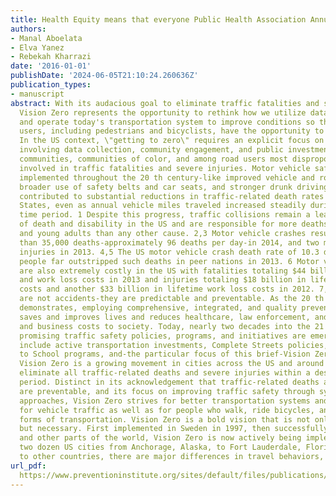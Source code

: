 ```yaml
---
title: Health Equity means that everyone Public Health Association Annual Conference
authors:
- Manal Aboelata
- Elva Yanez
- Rebekah Kharrazi
date: '2016-01-01'
publishDate: '2024-06-05T21:10:24.260636Z'
publication_types:
- manuscript
abstract: With its audacious goal to eliminate traffic fatalities and severe injuries,
  Vision Zero represents the opportunity to rethink how we utilize data, invest resources,
  and operate today's transportation system to improve conditions so that all road
  users, including pedestrians and bicyclists, have the opportunity to travel safely.
  In the US context, \"getting to zero\" requires an explicit focus on health equity
  involving data collection, community engagement, and public investments in low-income
  communities, communities of color, and among road users most disproportionately
  involved in traffic fatalities and severe injuries. Motor vehicle safety measures
  implemented throughout the 20 th century-like improved vehicle and roadway design,
  broader use of safety belts and car seats, and stronger drunk driving laws and enforcement-have
  contributed to substantial reductions in traffic-related death rates in the United
  States, even as annual vehicle miles traveled increased steadily during the same
  time period. 1 Despite this progress, traffic collisions remain a leading cause
  of death and disability in the US and are responsible for more deaths among children
  and young adults than any other cause. 2,3 Motor vehicle crashes resulted in more
  than 35,000 deaths-approximately 96 deaths per day-in 2014, and two million non-fatal
  injuries in 2013. 4,5 The US motor vehicle crash death rate of 10.3 deaths per 100,000
  people far outstripped such deaths in peer nations in 2013. 6 Motor vehicle crashes
  are also extremely costly in the US with fatalities totaling $44 billion in medical
  and work loss costs in 2013 and injuries totaling $18 billion in lifetime medical
  costs and another $33 billion in lifetime work loss costs in 2012. 7,8 Injuries
  are not accidents-they are predictable and preventable. As the 20 th century experience
  demonstrates, employing comprehensive, integrated, and quality prevention strategies
  saves and improves lives and reduces healthcare, law enforcement, and other governmental
  and business costs to society. Today, nearly two decades into the 21 st century,
  promising traffic safety policies, programs, and initiatives are emerging. These
  include active transportation investments, Complete Streets policies, Safe Routes
  to School programs, and-the particular focus of this brief-Vision Zero initiatives.
  Vision Zero is a growing movement in cities across the US and around the globe to
  eliminate all traffic-related deaths and severe injuries within a designated time
  period. Distinct in its acknowledgement that traffic-related deaths and severe injuries
  are preventable, and its focus on improving traffic safety through systems-level
  approaches, Vision Zero strives for better transportation systems and infrastructure
  for vehicle traffic as well as for people who walk, ride bicycles, and use other
  forms of transportation. Vision Zero is a bold vision that is not only possible,
  but necessary. First implemented in Sweden in 1997, then successfully across Europe
  and other parts of the world, Vision Zero is now actively being implemented in over
  two dozen US cities from Anchorage, Alaska, to Fort Lauderdale, Florida. 9 Compared
  to other countries, there are major differences in travel behaviors,
url_pdf: 
  https://www.preventioninstitute.org/sites/default/files/publications/Vision%20Zero%20-%20A%20Health%20Equity%20Road%20Map%20for%20Getting%20to%20Zero%20in%20Every%20Community%20FINAL.pdf
---
```

